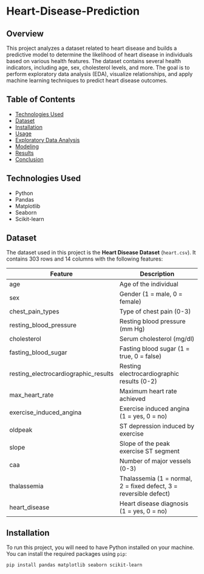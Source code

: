 # Heart-Disease-Prediction
## Overview

This project analyzes a dataset related to heart disease and builds a predictive model to determine the likelihood of heart disease in individuals based on various health features. The dataset contains several health indicators, including age, sex, cholesterol levels, and more. The goal is to perform exploratory data analysis (EDA), visualize relationships, and apply machine learning techniques to predict heart disease outcomes.

## Table of Contents

- [Technologies Used](#technologies-used)
- [Dataset](#dataset)
- [Installation](#installation)
- [Usage](#usage)
- [Exploratory Data Analysis](#exploratory-data-analysis)
- [Modeling](#modeling)
- [Results](#results)
- [Conclusion](#conclusion)

## Technologies Used

- Python
- Pandas
- Matplotlib
- Seaborn
- Scikit-learn

## Dataset

The dataset used in this project is the **Heart Disease Dataset** (`heart.csv`). It contains 303 rows and 14 columns with the following features:

| Feature                                     | Description                                   |
|---------------------------------------------|-----------------------------------------------|
| age                                         | Age of the individual                          |
| sex                                         | Gender (1 = male, 0 = female)                |
| chest_pain_types                            | Type of chest pain (0-3)                      |
| resting_blood_pressure                      | Resting blood pressure (mm Hg)                |
| cholesterol                                 | Serum cholesterol (mg/dl)                     |
| fasting_blood_sugar                         | Fasting blood sugar (1 = true, 0 = false)    |
| resting_electrocardiographic_results       | Resting electrocardiographic results (0-2)    |
| max_heart_rate                              | Maximum heart rate achieved                    |
| exercise_induced_angina                     | Exercise induced angina (1 = yes, 0 = no)    |
| oldpeak                                     | ST depression induced by exercise              |
| slope                                       | Slope of the peak exercise ST segment         |
| caa                                         | Number of major vessels (0-3)                 |
| thalassemia                                 | Thalassemia (1 = normal, 2 = fixed defect, 3 = reversible defect) |
| heart_disease                               | Heart disease diagnosis (1 = yes, 0 = no)     |

## Installation

To run this project, you will need to have Python installed on your machine. You can install the required packages using `pip`:

```bash
pip install pandas matplotlib seaborn scikit-learn
